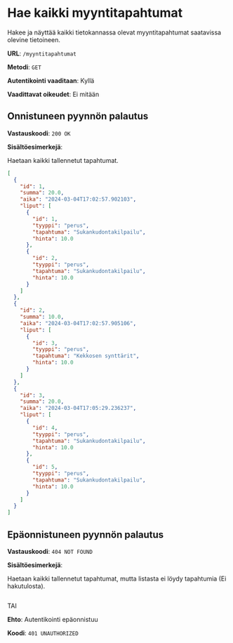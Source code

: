 # Hae kaikki myyntitapahtumat

Hakee ja näyttää kaikki tietokannassa olevat myyntitapahtumat saatavissa olevine tietoineen.

**URL**: `/myyntitapahtumat`

**Metodi**: `GET`

**Autentikointi vaaditaan**: Kyllä

**Vaadittavat oikeudet**: Ei mitään

## Onnistuneen pyynnön palautus

**Vastauskoodi**: `200 OK`

**Sisältöesimerkejä**:

Haetaan kaikki tallennetut tapahtumat.

```json
[
  {
    "id": 1,
    "summa": 20.0,
    "aika": "2024-03-04T17:02:57.902103",
    "liput": [
      {
        "id": 1,
        "tyyppi": "perus",
        "tapahtuma": "Sukankudontakilpailu",
        "hinta": 10.0
      },
      {
        "id": 2,
        "tyyppi": "perus",
        "tapahtuma": "Sukankudontakilpailu",
        "hinta": 10.0
      }
    ]
  },
  {
    "id": 2,
    "summa": 10.0,
    "aika": "2024-03-04T17:02:57.905106",
    "liput": [
      {
        "id": 3,
        "tyyppi": "perus",
        "tapahtuma": "Kekkosen synttärit",
        "hinta": 10.0
      }
    ]
  },
  {
    "id": 3,
    "summa": 20.0,
    "aika": "2024-03-04T17:05:29.236237",
    "liput": [
      {
        "id": 4,
        "tyyppi": "perus",
        "tapahtuma": "Sukankudontakilpailu",
        "hinta": 10.0
      },
      {
        "id": 5,
        "tyyppi": "perus",
        "tapahtuma": "Sukankudontakilpailu",
        "hinta": 10.0
      }
    ]
  }
]
```

## Epäonnistuneen pyynnön palautus

**Vastauskoodi**: `404 NOT FOUND`

**Sisältöesimerkejä**:

Haetaan kaikki tallennetut tapahtumat, mutta listasta ei löydy tapahtumia (Ei hakutulosta).

```json

```

TAI

__Ehto__: Autentikointi epäonnistuu

__Koodi__: `401 UNAUTHORIZED`
